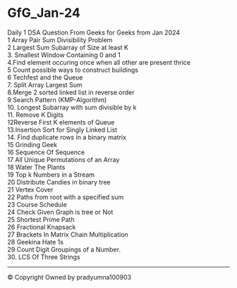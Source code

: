 # GfG_Jan-24
Daily 1 DSA Question From Geeks for Geeks from Jan 2024
<br> 1 Array Pair Sum Divisibility Problem <br> 2 Largest Sum Subarray of Size at least K <br> 3. Smallest Window Containing 0 and 1  <br> 4.Find element occuring once when all other are present thrice <br> 5 Count possible ways to construct buildings <br> 6 Techfest and the Queue <br> 7. Split Array Largest Sum <br> 8.Merge 2 sorted linked list in reverse order <br> 9 Search Pattern (KMP-Algorithm) <br> 10. Longest Subarray with sum divisible by k <br>11. Remove K Digits <br> 12Reverse First K elements of Queue <br> 13.Insertion Sort for Singly Linked List <br>14. Find duplicate rows in a binary matrix <br> 15 Grinding Geek <br> 16 Sequence Of Sequence <br> 17 All Unique Permutations of an Array <br> 18 Water The Plants <br> 19 Top k Numbers in a Stream <br> 20 Distribute Candies in binary tree <br> 21 Vertex Cover <br> 22 Paths from root with a specified sum <br> 23 Course Schedule <br> 24 Check Given Graph is tree or Not <br> 25 Shortest Prime Path <br> 26 Fractional Knapsack <br> 27 Brackets In Matrix Chain Multiplication <br> 28 Geekina Hate 1s
<br> 29 Count Digit Groupings of a Number. <br>30. LCS Of Three Strings

<hr> © Copyright Owned by pradyumna100903



